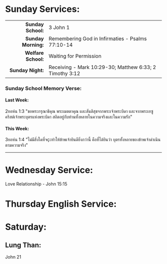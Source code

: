 # Sunday Services:

| | |
| --:|:-- |
| **Sunday School:**  |	3 John 1
| **Sunday Morning:** |	Remembering God in Infirmaties - Psalms 77:10-14
| **Welfare School:** |	Waiting for Permission
| **Sunday Night:**   |  Receiving - Mark 10:29-30; Matthew 6:33; 2 Timothy 3:12

### Sunday School Memory Verse:
#### Last Week: 

2ยอห์น 1:3 "ขอพระกรุณาธิคุณ พระเมตตาคุณ และสันติสุขจากพระเจ้าพระบิดา และจากพระเยซูคริสต์เจ้าพระบุตรแห่งพระบิดา สถิตอยู่กับท่านทั้งหลายในความจริงและในความรัก"

#### This Week:

3ยอห์น 1:4 "ไม่มีสิ่งใดที่จçะทำให้ข้าพเจ้ายินดียิ่งกว่านี้ คือที่ได้ยินว่า บุตรทั้งหลายของข้าพเจ้าดำเนินตามความจริง"

---
# Wednesday Service:

Love Relationship - John 15:15

# Thursday English Service:


# Saturday:

## Lung Than:

John 21